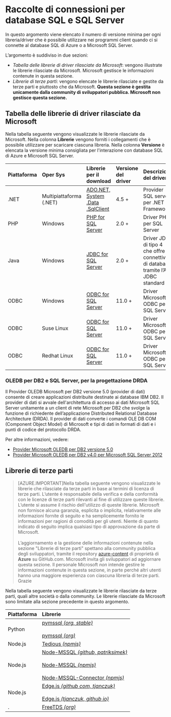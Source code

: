 <properties
	pageTitle="Raccolte di connessioni per database SQL e SQL Server"
	description="In questo argomento viene elencato il numero di versione minima per ogni driver che è possibile utilizzare nei programmi client per la connessione al database SQL di Azure o a Microsoft SQL Server. È disponibile un collegamento per le informazioni sulla versione relative ai driver rilasciati dalla community anziché da Microsoft."
	services="sql-database"
	documentationCenter=""
	authors="pehteh"
	manager="jeffreyg"
	editor="genemi"/>


<tags
	ms.service="sql-database"
	ms.workload="data-management" 
	ms.tgt_pltfrm="na"
	ms.devlang="na"
	ms.topic="article"
	ms.date="06/24/2015"
	ms.author="pehteh"/>


# Raccolte di connessioni per database SQL e SQL Server


In questo argomento viene elencato il numero di versione minima per ogni libreria/driver che è possibile utilizzare nei programmi client quando ci si connette al database SQL di Azure o a Microsoft SQL Server.


L’argomento è suddiviso in due sezioni:


- *Tabella delle librerie di driver rilasciate da Microsoft*: vengono illustrate le librerie rilasciate da Microsoft. Microsoft gestisce le informazioni contenute in questa sezione.
- *Librerie di terze parti*: vengono elencate le librerie rilasciate e gestite da terze parti e piuttosto che da Microsoft. **Questa sezione è gestita unicamente dalla community di sviluppatori pubblica. Microsoft non gestisce questa sezione.**


## Tabella delle librerie di driver rilasciate da Microsoft


Nella tabella seguente vengono visualizzate le librerie rilasciate da Microsoft. Nella colonna **Librerie** vengono forniti i collegamenti che è possibile utilizzare per scaricare ciascuna libreria. Nella colonna **Versione** è elencata la versione minima consigliata per l'interazione con database SQL di Azure e Microsoft SQL Server.


| Piattaforma | Oper Sys | Librerie<br/>per il download | Versione<br/>del driver | Descrizione<br/>del driver | Ulteriori<br/>informazioni |
| :--- | :--- | :--- | :--- | :--- | :-- |
| .NET | Multipiattaforma (.NET) | [ADO.NET, System .Data .SqlClient](http://www.microsoft.com/download/details.aspx?id=30653) | 4\.5 + | Provider SQL server per .NET Framework | . |
| PHP | Windows | [PHP for SQL Server](http://www.microsoft.com/download/details.aspx?id=20098) | 2\.0 + | Driver PHP per SQL Server | [Collegamento](http://msdn.microsoft.com/library/dn865013.aspx) |
| Java | Windows | [JDBC for SQL Server](https://www.microsoft.com/download/details.aspx?id=11774) | 2\.0 + | Driver JDBC di tipo 4 che offre connettività di database tramite l’API JDBC standard | [Collegamento](http://msdn.microsoft.com/library/dn425070.aspx) |
| ODBC | Windows | [ODBC for SQL Server](http://www.microsoft.com/download/details.aspx?id=36434) | 11\.0 + | Driver Microsoft ODBC per SQL Server | [Collegamento](http://msdn.microsoft.com/library/jj730308.aspx) |
| ODBC | Suse Linux | [ODBC for SQL Server](http://www.microsoft.com/download/details.aspx?id=34687) | 11\.0 + | Driver Microsoft ODBC per SQL Server | . |
| ODBC | Redhat Linux | [ODBC for SQL Server](http://www.microsoft.com/download/details.aspx?id=34687) | 11\.0 + | Driver Microsoft ODBC per SQL Server | . |


### OLEDB per DB2 e SQL Server, per la progettazione DRDA


Il Provider OLEDB Microsoft per DB2 versione 5.0 (provider di dati) consente di creare applicazioni distribuite destinate ai database IBM DB2. Il provider di dati si avvale dell'architettura di accesso ai dati Microsoft SQL Server unitamente a un client di rete Microsoft per DB2 che svolge la funzione di richiedente dell’applicazione Distributed Relational Database Architecture (DRDA). Il provider di dati converte i comandi OLE DB COM (Component Object Model) di Microsoft e tipi di dati in formati di dati e i punti di codice del protocollo DRDA.


Per altre informazioni, vedere:


- [Provider Microsoft OLEDB per DB2 versione 5.0](http://msdn.microsoft.com/library/dn745875.aspx)
- [Provider Microsoft OLEDB per DB2 v4.0 per Microsoft SQL Server 2012](http://www.microsoft.com/download/details.aspx?id=29100)


## Librerie di terze parti


> [AZURE.IMPORTANT]Nella tabella seguente vengono visualizzate le librerie che rilasciate da terze parti in base ai termini di licenza di terze parti. L’utente è responsabile della verifica e della conformità con le licenze di terze parti rilevanti al fine di utilizzare queste librerie. L’utente si assume il rischio dell'utilizzo di queste librerie. Microsoft non fornisce alcuna garanzia, esplicita o implicita, relativamente alle informazioni fornite di seguito e ha semplicemente fornito le informazioni per ragioni di comodità per gli utenti. Niente di quanto indicato di seguito implica qualsiasi tipo di approvazione da parte di Microsoft. <br/><br/>L’aggiornamento e la gestione delle informazioni contenute nella sezione "Librerie di terze parti" spettano alla community pubblica degli sviluppatori, tramite il repository [azure-content](http://github.com/Azure/azure-content/) di proprietà di **Azure** su GitHub.com. Microsoft invita gli sviluppatori ad aggiornare questa sezione. Il personale Microsoft *non* intende gestire le informazioni contenute in questa sezione, in parte perché altri utenti hanno una maggiore esperienza con ciascuna libreria di terze parti. Grazie


Nella tabella seguente vengono visualizzate le librerie rilasciate da terze parti, quali altre società o dalla community. Le librerie rilasciate da Microsoft sono limitate alla sezione precedente in questo argomento.


| Piattaforma | Librerie |
| :-- | :-- |
| Python | [pymssql *(org, stable)*](http://pymssql.org/en/stable/)<br/><br/>[pymssql *(org)*](http://pymssql.org/) |
| Node.js | [Tedious *(npmjs)*](http://www.npmjs.com/package/tedious) |
| Node.js | [Node-MSSQL *(github, patriksimek)*](https://github.com/patriksimek/node-mssql)<br/><br/>[Node-MSSQL *(npmjs)*](https://www.npmjs.com/package/node-mssql)<br/><br/>[Node-MSSQL-Connector *(npmjs)*](https://www.npmjs.com/package/node-mssql-connector) |
| Node.js | [Edge.js *(github com, tjanczuk)*](https://github.com/tjanczuk/edge)<br/><br/>[Edge.js *(tjanczuk, github io)*](http://tjanczuk.github.io/edge/) |
| . | [FreeTDS *(org)*](http://www.freetds.org/) |


<!--
https://en.wikipedia.org/wiki/Draft:Microsoft_SQL_Server_Libraries/Drivers
-->

<!---HONumber=August15_HO6-->